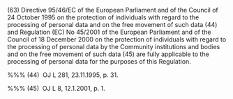 (63) Directive 95/46/EC of the European Parliament and of the Council of 24 October 1995 on the protection of individuals with regard to the processing of personal data and on the free movement of such data (44) and Regulation (EC) No 45/2001 of the European Parliament and of the Council of 18 December 2000 on the protection of individuals with regard to the processing of personal data by the Community institutions and bodies and on the free movement of such data (45) are fully applicable to the processing of personal data for the purposes of this Regulation.

%%% (44)  OJ L 281, 23.11.1995, p. 31.

%%% (45)  OJ L 8, 12.1.2001, p. 1.